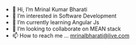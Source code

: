 - 👋 Hi, I’m Mrinal Kumar Bharati
- 👀 I’m interested in Software Development
- 🌱 I’m currently learning Angular Js
- 💞️ I’m looking to collaborate on MEAN stack
- 📫 How to reach me ... mrinalbharati@live.com

<!---
mrinal-world/mrinal-world is a ✨ special ✨ repository because its `README.md` (this file) appears on your GitHub profile.
You can click the Preview link to take a look at your changes.
--->
